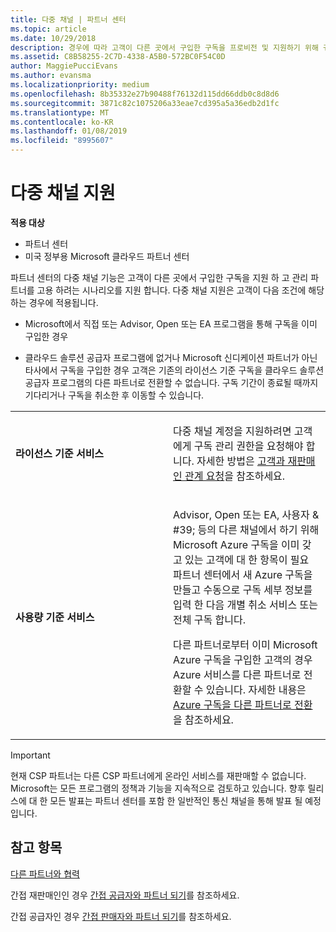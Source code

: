 ```yaml
---
title: 다중 채널 | 파트너 센터
ms.topic: article
ms.date: 10/29/2018
description: 경우에 따라 고객이 다른 곳에서 구입한 구독을 프로비전 및 지원하기 위해 귀사를 고용하려 할 수도 있습니다.
ms.assetid: C8B58255-2C7D-4338-A5B0-572BC0F54C0D
author: MaggiePucciEvans
ms.author: evansma
ms.localizationpriority: medium
ms.openlocfilehash: 8b35332e27b90488f76132d115dd66ddb0c8d8d6
ms.sourcegitcommit: 3871c82c1075206a33eae7cd395a5a36edb2d1fc
ms.translationtype: MT
ms.contentlocale: ko-KR
ms.lasthandoff: 01/08/2019
ms.locfileid: "8995607"
---
```

# <a name="multi-channel-support"></a>다중 채널 지원

**적용 대상**

-  파트너 센터
-  미국 정부용 Microsoft 클라우드 파트너 센터


파트너 센터의 다중 채널 기능은 고객이 다른 곳에서 구입한 구독을 지원 하 고 관리 파트너를 고용 하려는 시나리오를 지원 합니다. 다중 채널 지원은 고객이 다음 조건에 해당하는 경우에 적용됩니다.

-   Microsoft에서 직접 또는 Advisor, Open 또는 EA 프로그램을 통해 구독을 이미 구입한 경우

-   클라우드 솔루션 공급자 프로그램에 없거나 Microsoft 신디케이션 파트너가 아닌 타사에서 구독을 구입한 경우 고객은 기존의 라이선스 기준 구독을 클라우드 솔루션 공급자 프로그램의 다른 파트너로 전환할 수 없습니다. 구독 기간이 종료될 때까지 기다리거나 구독을 취소한 후 이동할 수 있습니다.


<table>
<colgroup>
<col width="50%" />
<col width="50%" />
</colgroup>
<tbody>
<tr class="odd">
<td><p><strong>라이선스 기준 서비스</strong></p></td>
<td><p>다중 채널 계정을 지원하려면 고객에게 구독 관리 권한을 요청해야 합니다. 자세한 방법은 <a href="request-a-relationship-with-a-customer.md" data-raw-source="[Request a reseller relationship with a customer](request-a-relationship-with-a-customer.md)">고객과 재판매인 관계 요청</a>을 참조하세요.</p></td>
</tr>
<tr class="even">
<td><p><strong>사용량 기준 서비스</strong></p></td>
<td>
<p>Advisor, Open 또는 EA, 사용자 & #39; 등의 다른 채널에서 하기 위해 Microsoft Azure 구독을 이미 갖고 있는 고객에 대 한 항목이 필요 파트너 센터에서 새 Azure 구독을 만들고 수동으로 구독 세부 정보를 입력 한 다음 개별 취소 서비스 또는 전체 구독 합니다.</p>
<p>다른 파트너로부터 이미 Microsoft Azure 구독을 구입한 고객의 경우 Azure 서비스를 다른 파트너로 전환할 수 있습니다. 자세한 내용은 <a href="switch-azure-subscriptions-to-a-different-partner.md" data-raw-source="[Switch Azure subscriptions to a different partner](switch-azure-subscriptions-to-a-different-partner.md)">Azure 구독을 다른 파트너로 전환</a>을 참조하세요.</p>
</td>
</tr>
</tbody>
</table>

> [!IMPORTANT]  
> 현재 CSP 파트너는 다른 CSP 파트너에게 온라인 서비스를 재판매할 수 없습니다. Microsoft는 모든 프로그램의 정책과 기능을 지속적으로 검토하고 있습니다. 향후 릴리스에 대 한 모든 발표는 파트너 센터를 포함 한 일반적인 통신 채널을 통해 발표 될 예정입니다. 

## <a name="see-also"></a>참고 항목

[다른 파트너와 협력](work-with-other-partners.md)

간접 재판매인인 경우 [간접 공급자와 파트너 되기](indirect-reseller-tasks-in-partner-center.md)를 참조하세요.

간접 공급자인 경우 [간접 판매자와 파트너 되기](indirect-provider-tasks-in-partner-center.md)를 참조하세요. 

 

 



